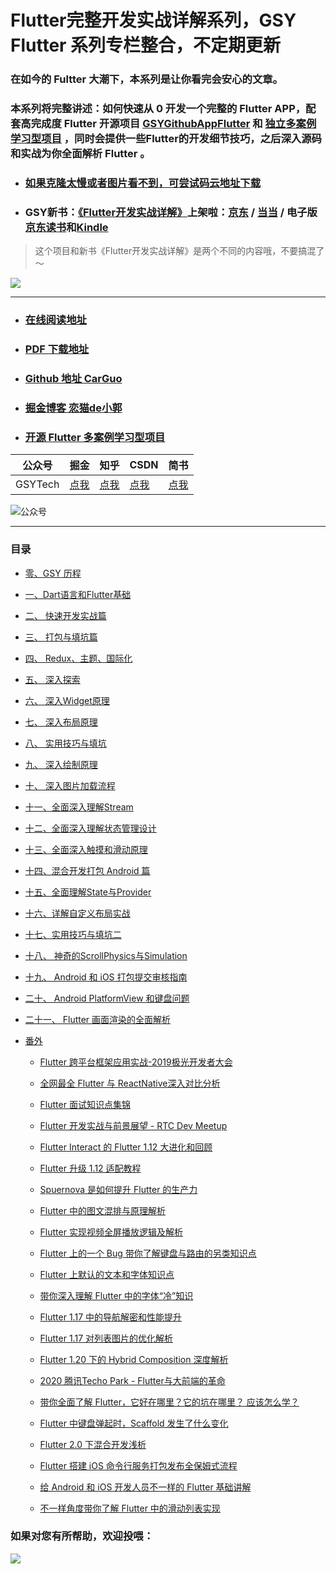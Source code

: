 # Flutter完整开发实战详解系列，GSY Flutter 系列专栏整合，不定期更新


### 在如今的 Fultter 大潮下，本系列是让你看完会安心的文章。

### 本系列将完整讲述：如何快速从 0 开发一个完整的 Flutter APP，配套高完成度  Flutter 开源项目 [GSYGithubAppFlutter](https://github.com/CarGuo/gsy_github_app_flutter) 和 [独立多案例学习型项目](https://github.com/CarGuo/gsy_flutter_demo) ，同时会提供一些Flutter的开发细节技巧，之后深入源码和实战为你全面解析 Flutter 。

- ### [如果克隆太慢或者图片看不到，可尝试码云地址下载](https://gitee.com/CarGuo/GSYFlutterBook)
- ### GSY新书：[《Flutter开发实战详解》](https://item.jd.com/12883054.html)上架啦：[京东](https://item.jd.com/12883054.html) / [当当](http://product.dangdang.com/28558519.html) / 电子版[京东读书](https://e.jd.com/30624414.html)和[Kindle](https://www.amazon.cn/dp/B08BHQ4TKK/ref=sr_1_5?__mk_zh_CN=亚马逊网站&keywords=flutter&qid=1593498531&s=digital-text&sr=1-5)

> 这个项目和新书《Flutter开发实战详解》是两个不同的内容哦，不要搞混了～

[![](http://img.cdn.guoshuyu.cn/WechatIMG65.jpeg)](https://item.jd.com/12883054.html)

----

- ### [在线阅读地址](https://guoshuyu.cn/home/wx/)

- ### [PDF 下载地址](https://gitee.com/CarGuo/GSYFlutterBook/blob/master/Flutter完整开发实战详解系列.pdf)

- ### [Github 地址 CarGuo](https://github.com/CarGuo)

- ### [掘金博客 恋猫de小郭](https://juejin.im/user/582aca2ba22b9d006b59ae68/posts)

- ### [开源 Flutter 多案例学习型项目](https://github.com/CarGuo/GSYFlutterDemo)

| 公众号  | 掘金                                                         | 知乎                                        | CSDN                                      | 简书                                           |
| ------- | ------------------------------------------------------------ | ------------------------------------------- | ----------------------------------------- | ---------------------------------------------- |
| GSYTech | [点我](https://juejin.im/user/582aca2ba22b9d006b59ae68/posts) | [点我](https://www.zhihu.com/people/carguo) | [点我](https://blog.csdn.net/ZuoYueLiang) | [点我](https://www.jianshu.com/u/6e613846e1ea) |


![公众号](http://img.cdn.guoshuyu.cn/wechat_qq.png)

----

### 目录

* [零、GSY 历程](Flutter-0.md)

* [一、Dart语言和Flutter基础](Flutter-1.md)

* [二、 快速开发实战篇](Flutter-2.md)

* [三、 打包与填坑篇](Flutter-3.md)

* [四、 Redux、主题、国际化](Flutter-4.md)

* [五、 深入探索](Flutter-5.md)

* [六、 深入Widget原理](Flutter-6.md)

* [七、 深入布局原理](Flutter-7.md)

* [八、 实用技巧与填坑](Flutter-8.md)

* [九、 深入绘制原理](Flutter-9.md)

* [十、 深入图片加载流程](Flutter-10.md)

* [十一、全面深入理解Stream](Flutter-11.md)

* [十二、全面深入理解状态管理设计](Flutter-12.md)

* [十三、全面深入触摸和滑动原理](Flutter-13.md)

* [十四、混合开发打包 Android 篇](Flutter-14.md)

* [十五、全面理解State与Provider](Flutter-15.md)

* [十六、详解自定义布局实战](Flutter-16.md)

* [十七、实用技巧与填坑二](Flutter-17.md)

* [十八、 神奇的ScrollPhysics与Simulation](Flutter-18.md)

* [十九、 Android 和 iOS 打包提交审核指南](Flutter-19.md)

* [二十、 Android PlatformView 和键盘问题](Flutter-20.md)

* [二十一、 Flutter 画面渲染的全面解析](Flutter-21.md)

* [番外](FWREADME.md)
  
  * [Flutter 跨平台框架应用实战-2019极光开发者大会](Flutter-jg-meet.md)
  
  * [全网最全 Flutter 与 ReactNative深入对比分析](qwzqdb.md)
  
  * [Flutter 面试知识点集锦](Flutter-msjj.md)
  
  * [Flutter 开发实战与前景展望 - RTC Dev Meetup](Flutter-rtc-meetup.md)
  
  * [Flutter Interact 的 Flutter 1.12 大进化和回顾](Flutter-Interact-2019.md)
  
  * [Flutter 升级 1.12 适配教程](Flutter-update-1.12.md)
  
  * [Spuernova 是如何提升 Flutter 的生产力](Flutter-Supernova.md)
  
  * [Flutter 中的图文混排与原理解析](Flutter-TWHP.md)
  
  * [Flutter 实现视频全屏播放逻辑及解析](Flutter-Player-Full.md)
  
  * [Flutter 上的一个 Bug 带你了解键盘与路由的另类知识点](Flutter-keyboard-rs.md)
  
  * [Flutter 上默认的文本和字体知识点](Flutter-Font-Other.md)
  
  * [带你深入理解 Flutter 中的字体“冷”知识](Flutter-Font-Cool.md)
  
  * [Flutter  1.17 中的导航解密和性能提升](Flutter-nav+1_17.md)
  
  * [Flutter 1.17 对列表图片的优化解析](Flutter-Image+1_17.md)
  
  * [Flutter 1.20 下的 Hybrid Composition 深度解析](flutter-hy-composition.md)
  
  * [2020 腾讯Techo Park - Flutter与大前端的革命](Flutter-TECHO.md)
  
  * [带你全面了解 Flutter，它好在哪里？它的坑在哪里？ 应该怎么学？](Flutter-WHAT.md)
  
  * [Flutter 中键盘弹起时，Scaffold 发生了什么变化](Flutter-KEY.md)
  
  * [Flutter 2.0 下混合开发浅析](Flutter-Group.md)
  
  * [Flutter 搭建 iOS 命令行服务打包发布全保姆式流程](Flutter-iOS-Build.md)
  
  * [给 Android 和 iOS 开发人员不一样的 Flutter 基础讲解](Flutter-base-ai.md)
  
    
  
  * [不一样角度带你了解 Flutter 中的滑动列表实现](Flutter-N-Scroll.md)
  
  



### 如果对您有所帮助，欢迎投喂：

![](http://img.cdn.guoshuyu.cn/thanks.jpg)
